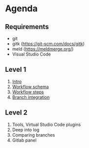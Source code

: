 # Agenda

## Requirements

- git
- gitk (https://git-scm.com/docs/gitk)
- meld (https://meldmerge.org/)
- Visual Studio Code

## Level 1

1. [Intro](level-01/challenge-01.md)
2. [Workflow schema](level-01/challenge-02.md)
3. [Workflow steps](level-01/challenge-03.md)
4. [Branch integration](level-01/challenge-04.md)

## Level 2

1. Tools, Virtual Studio Code plugins
2. Deep into log
3. Comparing branches
4. Gitlab panel
